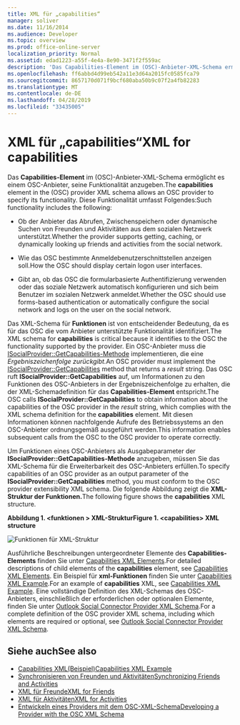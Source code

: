 ```yaml
---
title: XML für „capabilities“
manager: soliver
ms.date: 11/16/2014
ms.audience: Developer
ms.topic: overview
ms.prod: office-online-server
localization_priority: Normal
ms.assetid: edad1223-a55f-4e4a-8e90-3471f2f559ac
description: 'Das Capabilities-Element im (OSC)-Anbieter-XML-Schema ermöglicht es einem OSC-Anbieter, seine Funktionalität anzugeben. Diese Funktionalität umfasst Folgendes:'
ms.openlocfilehash: ff6abbd4d99eb542a11e3d64a2015fc0585fca79
ms.sourcegitcommit: 8657170d071f9bcf680aba50b9c07f2a4fb82283
ms.translationtype: MT
ms.contentlocale: de-DE
ms.lasthandoff: 04/28/2019
ms.locfileid: "33435005"
---
```

# <a name="xml-for-capabilities"></a><span data-ttu-id="241e2-104">XML für „capabilities“</span><span class="sxs-lookup"><span data-stu-id="241e2-104">XML for capabilities</span></span>

<span data-ttu-id="241e2-105">Das **Capabilities-Element** im (OSC)-Anbieter-XML-Schema ermöglicht es einem OSC-Anbieter, seine Funktionalität anzugeben.</span><span class="sxs-lookup"><span data-stu-id="241e2-105">The **capabilities** element in the (OSC) provider XML schema allows an OSC provider to specify its functionality.</span></span> <span data-ttu-id="241e2-106">Diese Funktionalität umfasst Folgendes:</span><span class="sxs-lookup"><span data-stu-id="241e2-106">Such functionality includes the following:</span></span> 
  
- <span data-ttu-id="241e2-107">Ob der Anbieter das Abrufen, Zwischenspeichern oder dynamische Suchen von Freunden und Aktivitäten aus dem sozialen Netzwerk unterstützt.</span><span class="sxs-lookup"><span data-stu-id="241e2-107">Whether the provider supports getting, caching, or dynamically looking up friends and activities from the social network.</span></span>
    
- <span data-ttu-id="241e2-108">Wie das OSC bestimmte Anmeldebenutzerschnittstellen anzeigen soll.</span><span class="sxs-lookup"><span data-stu-id="241e2-108">How the OSC should display certain logon user interfaces.</span></span>
    
- <span data-ttu-id="241e2-109">Gibt an, ob das OSC die formularbasierte Authentifizierung verwenden oder das soziale Netzwerk automatisch konfigurieren und sich beim Benutzer im sozialen Netzwerk anmeldet.</span><span class="sxs-lookup"><span data-stu-id="241e2-109">Whether the OSC should use forms-based authentication or automatically configure the social network and logs on the user on the social network.</span></span>
    
<span data-ttu-id="241e2-110">Das XML-Schema für **Funktionen** ist von entscheidender Bedeutung, da es für das OSC die vom Anbieter unterstützte Funktionalität identifiziert.</span><span class="sxs-lookup"><span data-stu-id="241e2-110">The XML schema for **capabilities** is critical because it identifies to the OSC the functionality supported by the provider.</span></span> <span data-ttu-id="241e2-111">Ein OSC-Anbieter muss die [ISocialProvider::GetCapabilities-Methode](isocialprovider-getcapabilities.md) implementieren, die eine _Ergebniszeichenfolge zurückgibt._</span><span class="sxs-lookup"><span data-stu-id="241e2-111">An OSC provider must implement the [ISocialProvider::GetCapabilities](isocialprovider-getcapabilities.md) method that returns a  _result_ string.</span></span> <span data-ttu-id="241e2-112">Das OSC ruft **ISocialProvider::GetCapabilities** auf, um Informationen zu  den Funktionen des OSC-Anbieters in der Ergebniszeichenfolge zu erhalten, die der XML-Schemadefinition für das **Capabilities-Element** entspricht.</span><span class="sxs-lookup"><span data-stu-id="241e2-112">The OSC calls **ISocialProvider::GetCapabilities** to obtain information about the capabilities of the OSC provider in the  _result_ string, which complies with the XML schema definition for the **capabilities** element.</span></span> <span data-ttu-id="241e2-113">Mit diesen Informationen können nachfolgende Aufrufe des Betriebssystems an den OSC-Anbieter ordnungsgemäß ausgeführt werden.</span><span class="sxs-lookup"><span data-stu-id="241e2-113">This information enables subsequent calls from the OSC to the OSC provider to operate correctly.</span></span> 
  
<span data-ttu-id="241e2-114">Um Funktionen eines OSC-Anbieters als Ausgabeparameter der **ISocialProvider::GetCapabilities-Methode** anzugeben, müssen Sie das XML-Schema für die Erweiterbarkeit des OSC-Anbieters erfüllen.</span><span class="sxs-lookup"><span data-stu-id="241e2-114">To specify capabilities of an OSC provider as an output parameter of the **ISocialProvider::GetCapabilities** method, you must conform to the OSC provider extensibility XML schema.</span></span> <span data-ttu-id="241e2-115">Die folgende Abbildung zeigt die **XML-Struktur der Funktionen.**</span><span class="sxs-lookup"><span data-stu-id="241e2-115">The following figure shows the **capabilities** XML structure.</span></span> 
  
<span data-ttu-id="241e2-116">**Abbildung 1. \<funktionen \> XML-Struktur**</span><span class="sxs-lookup"><span data-stu-id="241e2-116">**Figure 1. \<capabilities\> XML structure**</span></span>

![Funktionen für XML-Struktur](media/ol14oscref_Specifyingxmlforcapabilities_image1.gif)
  
<span data-ttu-id="241e2-118">Ausführliche Beschreibungen untergeordneter Elemente des **Capabilities-Elements** finden Sie unter [Capabilities XML Elements](capabilities-xml-elements.md).</span><span class="sxs-lookup"><span data-stu-id="241e2-118">For detailed descriptions of child elements of the **capabilities** element, see [Capabilities XML Elements](capabilities-xml-elements.md).</span></span> <span data-ttu-id="241e2-119">Ein Beispiel für **xml-Funktionen** finden Sie unter [Capabilities XML Example](capabilities-xml-example.md).</span><span class="sxs-lookup"><span data-stu-id="241e2-119">For an example of **capabilities** XML, see [Capabilities XML Example](capabilities-xml-example.md).</span></span> <span data-ttu-id="241e2-120">Eine vollständige Definition des XML-Schemas des OSC-Anbieters, einschließlich der erforderlichen oder optionalen Elemente, finden Sie unter [Outlook Social Connector Provider XML Schema](outlook-social-connector-provider-xml-schema.md).</span><span class="sxs-lookup"><span data-stu-id="241e2-120">For a complete definition of the OSC provider XML schema, including which elements are required or optional, see [Outlook Social Connector Provider XML Schema](outlook-social-connector-provider-xml-schema.md).</span></span>
  
## <a name="see-also"></a><span data-ttu-id="241e2-121">Siehe auch</span><span class="sxs-lookup"><span data-stu-id="241e2-121">See also</span></span>

- [<span data-ttu-id="241e2-122">Capabilities XML(Beispiel)</span><span class="sxs-lookup"><span data-stu-id="241e2-122">Capabilities XML Example</span></span>](capabilities-xml-example.md)  
- [<span data-ttu-id="241e2-123">Synchronisieren von Freunden und Aktivitäten</span><span class="sxs-lookup"><span data-stu-id="241e2-123">Synchronizing Friends and Activities</span></span>](synchronizing-friends-and-activities.md)  
- [<span data-ttu-id="241e2-124">XML für Freunde</span><span class="sxs-lookup"><span data-stu-id="241e2-124">XML for Friends</span></span>](xml-for-friends.md)  
- [<span data-ttu-id="241e2-125">XML für Aktivitäten</span><span class="sxs-lookup"><span data-stu-id="241e2-125">XML for Activities</span></span>](xml-for-activities.md)
- [<span data-ttu-id="241e2-126">Entwickeln eines Providers mit dem OSC-XML-Schema</span><span class="sxs-lookup"><span data-stu-id="241e2-126">Developing a Provider with the OSC XML Schema</span></span>](developing-a-provider-with-the-osc-xml-schema.md)

